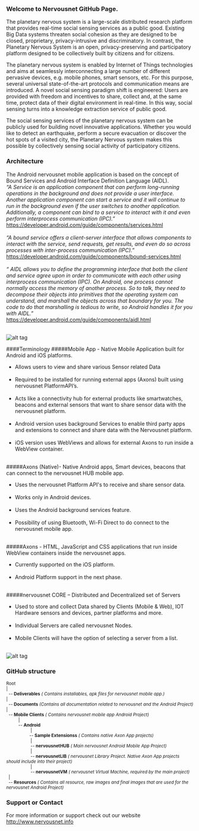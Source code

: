 ### Welcome to Nervousnet GitHub Page.
The planetary nervous system is a large-scale distributed research platform that provides real-time social sensing services as a public good. Existing Big Data systems threaten social cohesion as they are designed to be closed, proprietary, privacy-intrusive and discriminatory. In contrast, the Planetary Nervous System is an open, privacy-preserving and participatory platform designed to be collectively built by citizens and for citizens.

The planetary nervous system is enabled by Internet of Things technologies and aims at seamlessly interconnecting a large number of different pervasive devices, e.g. mobile phones, smart sensors, etc. For this purpose, several universal state-of-the-art protocols and communication means are introduced. A novel social sensing paradigm shift is engineered: Users are provided with freedom and incentives to share, collect and, at the same time, protect data of their digital environment in real-time. In this way, social sensing turns into a knowledge extraction service of public good.

The social sensing services of the planetary nervous system can be publicly used for building novel innovative applications. Whether you would like to detect an earthquake, perform a secure evacuation or discover the hot spots of a visited city, the Planetary Nervous system makes this possible by collectively sensing social activity of participatory citizens.


### Architecture<br>
The Android nervousnet mobile application is based on the concept of Bound Services and Android Interface Definition
Language (AIDL).<br>
<i>“A Service is an application component that can perform long-running operations in the background and does not provide a user
interface. Another application component can start a service and it will continue to run in the background even if the user switches to
another application. Additionally, a component can bind to a service to interact with it and even perform interprocess communication
(IPC).” </i><br>
https://developer.android.com/guide/components/services.html<br><br>
<i>“A bound service offers a client-server interface that allows components to interact with the service, send requests, get results, and even do so across processes with inter-process communication (IPC).”</i><br>
https://developer.android.com/guide/components/bound-services.html<br><br>
<i>“ AIDL allows you to define the programming interface that both the client and service agree upon in order to communicate with each
other using interprocess communication (IPC). On Android, one process cannot normally access the memory of another process. So to
talk, they need to decompose their objects into primitives that the operating system can understand, and marshall the objects across that
boundary for you. The code to do that marshalling is tedious to write, so Android handles it for you with AIDL.”</i><br>
https://developer.android.com/guide/components/aidl.html<br><br>

![alt tag](https://github.com/nervousnet/nervousnet-android/blob/master/Resources/Images/Others/ppt_screens/Slide3.jpg)

####Terminology
#####Mobile App - Native Mobile Application built for Android and iOS platforms. <br>
<ul>
<li>Allows users to view and share various Sensor related Data</li><br>
<li>Required to be installed for running external apps (Axons) built using nervousnet PlatformAPI’s.</li><br>
<li>Acts like a connectivity hub for external products like smartwatches, beacons and external sensors that want to share sensor data with the nervousnet platform.</li><br>
<li>Android version uses background Services to enable third party apps and extensions to connect and share data with the Nervousnet platform.</li><br>
<li>iOS version uses WebViews and allows for external Axons to run inside a WebView container.</li><br>
</ul>
#####Axons (Native)- Native Android apps, Smart devices, beacons that can connect to the nervousnet HUB mobile app.<br>
<ul>
<li>Uses the nervousnet Platform API's to receive and share sensor data.</li><br>
<li>Works only in Android devices. </li><br>
<li>Uses the Android background services feature.</li><br>
<li>Possibility of using Bluetooth, Wi-Fi Direct to do connect to the nervousnet mobile app.</li><br>
</ul>
#####Axons - HTML, JavaScript and CSS applications that run inside WebView containers inside the nervousnet apps. <br>
<ul>
<li>Currently supported on the iOS platform.</li><br>
<li>Android Platform support in the next phase.</li><br>
</ul>
#####nervousnet CORE – Distributed and Decentralized set of Servers <br>
<ul>
<li>Used to store and collect Data shared by Clients (Mobile & Web), IOT Hardware sensors and devices, partner platforms and more.</li><br>
<li>Individual Servers are called nervousnet Nodes.</li><br>
<li>Mobile Clients will have the option of selecting a server from a list.</li><br>
</ul>

![alt tag](https://github.com/nervousnet/nervousnet-android/blob/master/Resources/Images/Others/ppt_screens/Slide5.jpg)

### GitHub structure
<small>
Root <br>
 |<br>
 &nbsp; -- <b>Deliverables</b> <i>( Contains installables, apk files for nervousnet mobile app.)</i><br>
 |<br>
 &nbsp; -- <b>Documents</b> <i>(Contains all documentation related to nervousnet and the Android Project)</i><br>
 |<br>
 &nbsp; -- <b>Mobile Clients</b> <i>( Contains nervousnet mobile app Android Project)</i><br>
  &nbsp; &nbsp; &nbsp; &nbsp; &nbsp;  |<br> 
  &nbsp; &nbsp; &nbsp; &nbsp; &nbsp; -- <b>Android</b><br>
 &nbsp; &nbsp; &nbsp; &nbsp; &nbsp; &nbsp; &nbsp; &nbsp; &nbsp; &nbsp;  |<br> 
  &nbsp; &nbsp; &nbsp; &nbsp; &nbsp;&nbsp; &nbsp; &nbsp; &nbsp; &nbsp; -- <b>Sample Extensionss</b> <i>( Contains native Axon App projects)</i><br>
 &nbsp; &nbsp; &nbsp; &nbsp; &nbsp; &nbsp; &nbsp; &nbsp; &nbsp; &nbsp;  |<br> 
  &nbsp; &nbsp; &nbsp; &nbsp; &nbsp; &nbsp; &nbsp; &nbsp; &nbsp; &nbsp; -- <b>nervousnetHUB</b> <i>( Main nervousnet Android Mobile App Project)</i><br>
 &nbsp; &nbsp; &nbsp; &nbsp; &nbsp; &nbsp; &nbsp; &nbsp; &nbsp; &nbsp;  |<br> 
 &nbsp; &nbsp; &nbsp; &nbsp; &nbsp; &nbsp; &nbsp; &nbsp; &nbsp; &nbsp; -- <b>nervousnetLIB</b> <i>( nervousnet Library Project. Native Axon App projects should include into their project)</i><br>
 &nbsp; &nbsp; &nbsp; &nbsp; &nbsp; &nbsp; &nbsp; &nbsp; &nbsp; &nbsp;  |<br> 
 &nbsp; &nbsp; &nbsp; &nbsp; &nbsp; &nbsp; &nbsp; &nbsp; &nbsp; &nbsp; -- <b>nervousnetVM</b> <i>( nervousnet Virtual Machine, required by the main project)</i><br>
 &nbsp;  |<br> 
 &nbsp; -- <b>Resources</b> <i>( Contains all resource, raw images and final images that are used for the nervousnet Android Project)</i><br>
</small>

### Support or Contact
For more information or support check out our website http://www.nervousnet.info
